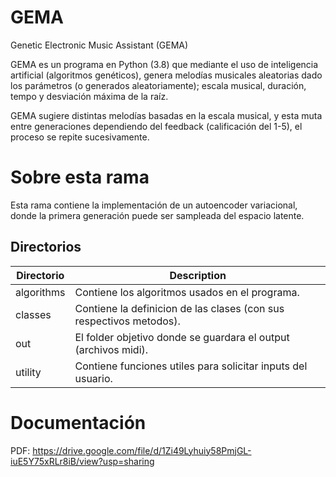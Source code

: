 # GEMA
Genetic Electronic Music Assistant (GEMA)

GEMA es un programa en Python (3.8) que mediante el uso de inteligencia artificial (algoritmos genéticos), genera melodías musicales aleatorias dado los parámetros (o generados aleatoriamente); escala musical, duración, tempo y desviación máxima de la raíz. 

GEMA sugiere distintas melodías basadas en la escala musical, y esta muta entre generaciones dependiendo del feedback (calificación del 1-5), el proceso se repite sucesivamente.

# Sobre esta rama
Esta rama contiene la implementación de un autoencoder variacional, donde la primera generación puede ser sampleada del espacio latente.

## Directorios

|Directorio| Description |
|--|--|
| algorithms | Contiene los algoritmos usados en el programa. |
| classes | Contiene la definicion de las clases (con sus respectivos metodos).
| out | El folder objetivo donde se guardara el output (archivos midi).
| utility | Contiene funciones utiles para solicitar inputs del usuario.

# Documentación

PDF: https://drive.google.com/file/d/1Zi49Lyhuiy58PmjGL-iuE5Y75xRLr8iB/view?usp=sharing

